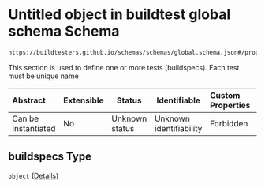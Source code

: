# Untitled object in buildtest global schema Schema

```txt
https://buildtesters.github.io/schemas/schemas/global.schema.json#/properties/buildspecs
```

This section is used to define one or more tests (buildspecs). Each test must be unique name


| Abstract            | Extensible | Status         | Identifiable            | Custom Properties | Additional Properties | Access Restrictions | Defined In                                                               |
| :------------------ | ---------- | -------------- | ----------------------- | :---------------- | --------------------- | ------------------- | ------------------------------------------------------------------------ |
| Can be instantiated | No         | Unknown status | Unknown identifiability | Forbidden         | Allowed               | none                | [global.schema.json\*](../out/global.schema.json "open original schema") |

## buildspecs Type

`object` ([Details](global-properties-buildspecs.md))
